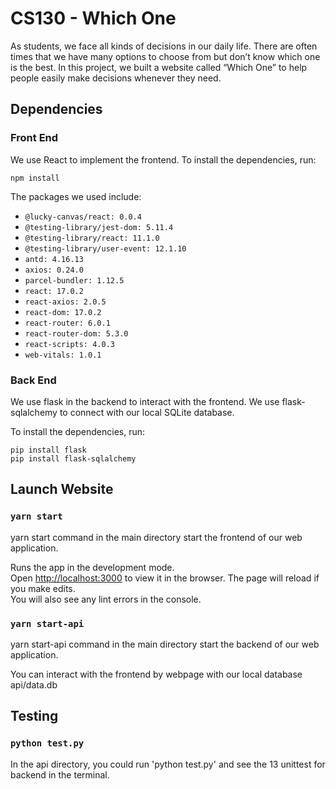# CS130 - Which One

As students, we face all kinds of decisions in our daily life. There are often times that we have many options to choose from but don’t know which one is the best. In this project, we built a website called “Which One” to help people easily make decisions whenever they need.

## Dependencies

### Front End
We use React to implement the frontend. 
To install the dependencies, run:
```
npm install
```

The packages we used include:
- `@lucky-canvas/react: 0.0.4`
- `@testing-library/jest-dom: 5.11.4`
- `@testing-library/react: 11.1.0`
- `@testing-library/user-event: 12.1.10`
- `antd: 4.16.13`
- `axios: 0.24.0`
- `parcel-bundler: 1.12.5`
- `react: 17.0.2`
- `react-axios: 2.0.5`
- `react-dom: 17.0.2`
- `react-router: 6.0.1`
- `react-router-dom: 5.3.0`
- `react-scripts: 4.0.3`
- `web-vitals: 1.0.1`

### Back End

We use flask in the backend to interact with the frontend. 
We use flask-sqlalchemy to connect with our local SQLite database.

To install the dependencies, run:
```
pip install flask
pip install flask-sqlalchemy
```

## Launch Website

### `yarn start`
yarn start command in the main directory start the frontend of our web application. 

Runs the app in the development mode.\
Open [http://localhost:3000](http://localhost:3000) to view it in the browser.
The page will reload if you make edits.\
You will also see any lint errors in the console.

### `yarn start-api`
yarn start-api command in the main directory start the backend of our web application. 

You can interact with the frontend by webpage with our local database api/data.db

## Testing

### `python test.py`
In the api directory, you could run 'python test.py' and see the 13 unittest for backend in the 
terminal.
